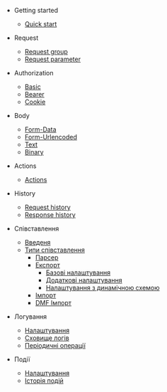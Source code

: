 - Getting started

  - [Quick start](/ua/quickstart.md)

- Request

  - [Request group](/ua/requestGroup.md)
  - [Request parameter](/ua/requestParameter.md)

- Authorization

  - [Basic](/ua/authBasic.md)
  - [Bearer](/ua/authBearer.md)
  - [Cookie](/ua/authCookie.md)

- Body

  - [Form-Data](/ua/bodyFormData.md)
  - [Form-Urlencoded](/ua/bodyFormUrlEncoded.md)
  - [Text](/ua/bodyText.md)
  - [Binary](/ua/bodyBinary.md)

- Actions

  - [Actions](/ua/actions.md)

- History

  - [Request history](/ua/requestHistory.md)
  - [Response history](/ua/responseHistory.md)

- Співставлення

  - [Введеня](/ua/mapping.md)
  - [Типи співставлення](/ua/mapping_type_workers.md)
    - [Парсер](/ua/mapping_parser.md)
    - [Експорт](/ua/mapping_export.md)        
        - [Базові налаштування](/ua/mapping_export_basic.md)
        - [Додаткові налаштування](/ua/mapping_export_basic_add.md)
        - [Налаштування з динамічною схемою](/ua/mapping_export_dynamics_shema.md)
    - [Імпорт](/ua/mapping_import.md)
    - [DMF Імпорт](/ua/mapping_dmfimport.md)

- Логування

  - [Налаштування](/ua/log_setup.md)
  - [Сховище логів](/ua/log_storage.md)
  - [Періодичні операції](/ua/log_period.md)

- Події

  - [Налаштування](/ua/event_setup.md)
  - [Історія подій](/ua/event_history.md)